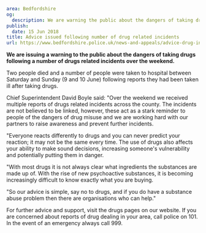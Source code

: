 ```yaml
area: Bedfordshire
og:
  description: We are warning the public about the dangers of taking drugs, following a number of drugs related incidents last weekend.
publish:
  date: 15 Jun 2018
title: Advice issued following number of drug related incidents
url: https://www.bedfordshire.police.uk/news-and-appeals/advice-drug-incidents-june18
```

**We are issuing a warning to the public about the dangers of taking drugs following a number of drugs related incidents over the weekend.**

Two people died and a number of people were taken to hospital between Saturday and Sunday (9 and 10 June) following reports they had been taken ill after taking drugs.

Chief Superintendent David Boyle said: "Over the weekend we received multiple reports of drugs related incidents across the county. The incidents are not believed to be linked, however, these act as a stark reminder to people of the dangers of drug misuse and we are working hard with our partners to raise awareness and prevent further incidents.

"Everyone reacts differently to drugs and you can never predict your reaction; it may not be the same every time. The use of drugs also affects your ability to make sound decisions, increasing someone's vulnerability and potentially putting them in danger.

"With most drugs it is not always clear what ingredients the substances are made up of. With the rise of new psychoactive substances, it is becoming increasingly difficult to know exactly what you are buying.

"So our advice is simple, say no to drugs, and if you do have a substance abuse problem then there are organisations who can help."

For further advice and support, visit the drugs pages on our website. If you are concerned about reports of drug dealing in your area, call police on 101. In the event of an emergency always call 999.
